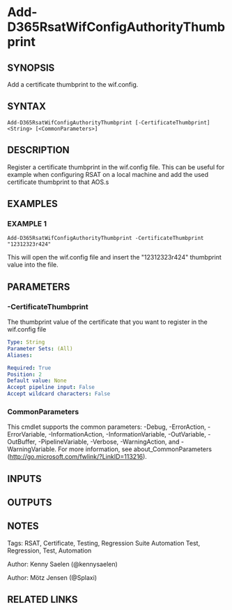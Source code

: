 ﻿---
external help file: d365fo.tools-help.xml
Module Name: d365fo.tools
online version:
schema: 2.0.0
---

# Add-D365RsatWifConfigAuthorityThumbprint

## SYNOPSIS
Add a certificate thumbprint to the wif.config.

## SYNTAX

```
Add-D365RsatWifConfigAuthorityThumbprint [-CertificateThumbprint] <String> [<CommonParameters>]
```

## DESCRIPTION
Register a certificate thumbprint in the wif.config file.
This can be useful for example when configuring RSAT on a local machine and add the used certificate thumbprint to that AOS.s

## EXAMPLES

### EXAMPLE 1
```
Add-D365RsatWifConfigAuthorityThumbprint -CertificateThumbprint "12312323r424"
```

This will open the wif.config file and insert the "12312323r424" thumbprint value into the file.

## PARAMETERS

### -CertificateThumbprint
The thumbprint value of the certificate that you want to register in the wif.config file

```yaml
Type: String
Parameter Sets: (All)
Aliases:

Required: True
Position: 2
Default value: None
Accept pipeline input: False
Accept wildcard characters: False
```

### CommonParameters
This cmdlet supports the common parameters: -Debug, -ErrorAction, -ErrorVariable, -InformationAction, -InformationVariable, -OutVariable, -OutBuffer, -PipelineVariable, -Verbose, -WarningAction, and -WarningVariable.
For more information, see about_CommonParameters (http://go.microsoft.com/fwlink/?LinkID=113216).

## INPUTS

## OUTPUTS

## NOTES
Tags: RSAT, Certificate, Testing, Regression Suite Automation Test, Regression, Test, Automation

Author: Kenny Saelen (@kennysaelen)

Author: Mötz Jensen (@Splaxi)

## RELATED LINKS
